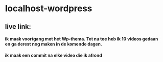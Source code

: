 # localhost-wordpress

## live link:

#### ik maak voortgang met het Wp-thema. Tot nu toe heb ik 10 videos gedaan en ga derest nog maken in de komende dagen.
#### ik maak een commit na elke video die ik afrond
